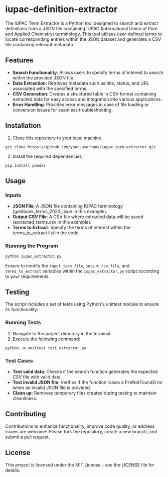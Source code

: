# iupac-definition-extractor

The IUPAC Term Extractor is a Python tool designed to search and extract definitions from a JSON file containing IUPAC (International Union of Pure and Applied Chemistry) terminology. This tool utilizes user-defined terms to locate corresponding entries within the JSON dataset and generates a CSV file containing relevant metadata.

## Features
- **Search Functionality**: Allows users to specify terms of interest to search within the provided JSON file.
- **Data Extraction**: Retrieves metadata such as title, status, and URL associated with the specified terms.
- **CSV Generation**: Creates a structured table in CSV format containing extracted data for easy access and integration into various applications.
- **Error Handling**: Provides error messages in case of file loading or conversion issues for seamless troubleshooting.

## Installation
1. Clone this repository to your local machine
```
git clone https://github.com/your-username/iupac-term-extractor.git
```
2. Install the required dependencies
```
pip install pandas
```

## Usage
### Inputs
- **JSON File**: A JSON file containing IUPAC terminology (goldbook_terms_2023_.json in this example).
- **Output CSV File**: A CSV file where extracted data will be saved (extracted_terms.csv in this example).
- **Terms to Extract**: Specify the terms of interest within the terms_to_extract list in the code.
### Running the Program
```
python iupac_extractor.py
```
Ensure to modify the `input_json_file`, `output_csv_file`, and `terms_to_extract` variables within the `iupac_extractor.py` script according to your requirements.

## Testing
The script includes a set of tests using Python's unittest module to ensure its functionality:
### Running Tests
1. Navigate to the project directory in the terminal.
2. Execute the following command:
```
python -m unittest test_extractor.py
```
### Test Cases
- **Test valid data**: Checks if the search function generates the expected CSV file with valid data.
- **Test invalid JSON file**: Verifies if the function raises a FileNotFoundError when an invalid JSON file is provided.
- **Clean up**: Removes temporary files created during testing to maintain cleanliness.

## Contributing
Contributions to enhance functionality, improve code quality, or address issues are welcome! Please fork the repository, create a new branch, and submit a pull request.

## License
This project is licensed under the MIT License - see the LICENSE file for details.
